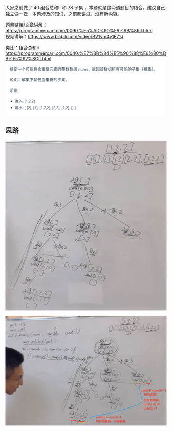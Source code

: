 大家之前做了 40.组合总和II 和 78.子集 ，本题就是这两道题目的结合，建议自己独立做一做，本题涉及的知识，之前都讲过，没有新内容。 

题目链接/文章讲解：https://programmercarl.com/0090.%E5%AD%90%E9%9B%86II.html   
视频讲解：https://www.bilibili.com/video/BV1vm4y1F71J

类比：组合总和ii  https://programmercarl.com/0040.%E7%BB%84%E5%90%88%E6%80%BB%E5%92%8CII.html   
![img_7.png](img_7.png)
## 思路
![img_3.png](img_3.png)

![img_4.png](img_4.png)